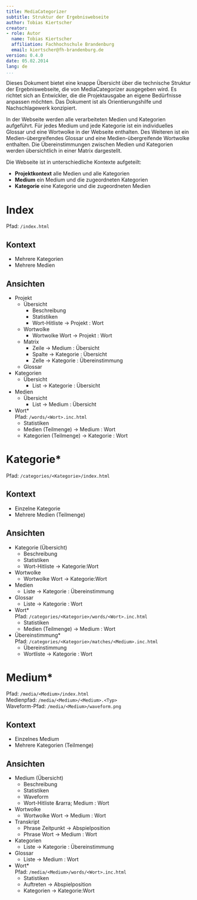 ```yaml
---
title: MediaCategorizer
subtitle: Struktur der Ergebniswebseite
author: Tobias Kiertscher
creator:
- role: Autor
  name: Tobias Kiertscher
  affiliation: Fachhochschule Brandenburg
  email: kiertscher@fh-brandenburg.de
version: 0.4.0
date: 05.02.2014
lang: de
...
```


Dieses Dokument bietet eine knappe Übersicht über die technische Struktur der Ergebniswebseite, die von MediaCategorizer ausgegeben wird. Es richtet sich an Entwickler, die die Projektausgabe an eigene Bedürfnisse anpassen möchten. Das Dokument ist als Orientierungshilfe und Nachschlagewerk konzipiert.

In der Webseite werden alle verarbeiteten Medien und Kategorien aufgeführt. Für jedes Medium und jede Kategorie ist ein individuelles Glossar und eine Wortwolke in der Webseite enthalten. Des Weiteren ist ein Medien-übergreifendes Glossar und eine Medien-übergreifende Wortwolke enthalten. Die Übereinstimmungen zwischen Medien und Kategorien werden übersichtlich in einer Matrix dargestellt.

Die Webseite ist in unterschiedliche Kontexte aufgeteilt:

* **Projektkontext** alle Medien und alle Kategorien
* **Medium** ein Medium und die zugeordneten Kategorien
* **Kategorie** eine Kategorie und die zugeordneten Medien 

# Index

Pfad: `/index.html`

## Kontext

* Mehrere Kategorien
* Mehrere Medien

## Ansichten

* Projekt
	* Übersicht
		* Beschreibung
		* Statistiken
		* Wort-Hitliste &rarr; Projekt : Wort
	* Wortwolke
		* Wortwolke Wort &rarr; Projekt : Wort 
	* Matrix
		* Zeile &rarr; Medium : Übersicht
		* Spalte &rarr; Kategorie : Übersicht
		* Zelle &rarr; Kategorie : Übereinstimmung 
	* Glossar
* Kategorien
	* Übersicht 
		* List &rarr; Kategorie : Übersicht
* Medien
	* Übersicht	
		* List &rarr; Medium : Übersicht
* Wort*  
  Pfad: `/words/<Wort>.inc.html`
	* Statistiken
	* Medien (Teilmenge) &rarr; Medium : Wort
	* Kategorien (Teilmenge) &rarr; Kategorie : Wort

# Kategorie*

Pfad: `/categories/<Kategorie>/index.html`

## Kontext

* Einzelne Kategorie
* Mehrere Medien (Teilmenge)

## Ansichten

* Kategorie (Übersicht)
	* Beschreibung
	* Statistiken
	* Wort-Hitliste &rarr; Kategorie:Wort
* Wortwolke
	* Wortwolke Wort &rarr; Kategorie:Wort
* Medien
	* Liste &rarr; Kategorie : Übereinstimmung
* Glossar
	* Liste &rarr; Kategorie : Wort
* Wort*  
  Pfad: `/categories/<Kategorie>/words/<Wort>.inc.html`
	* Statistiken
	* Medien (Teilmenge) &rarr; Medium : Wort
* Übereinstimmung*  
  Pfad: `/categories/<Kategorie>/matches/<Medium>.inc.html`
	* Übereinstimmung
	* Wortliste &rarr; Kategorie : Wort

# Medium*

Pfad: `/media/<Medium>/index.html`  
Medienpfad: `/media/<Medium>/<Medium>.<Typ>`  
Waveform-Pfad: `/media/<Medium>/waveform.png`

## Kontext

* Einzelnes Medium
* Mehrere Kategorien (Teilmenge)

## Ansichten

* Medium (Übersicht)
	* Beschreibung
	* Statistiken
	* Waveform
	* Wort-Hitliste &rarra; Medium : Wort
* Wortwolke
	* Wortwolke Wort &rarr; Medium : Wort 
* Transkript
	* Phrase Zeitpunkt &rarr; Abspielposition
	* Phrase Wort &rarr; Medium : Wort
* Kategorien 
	* Liste &rarr; Kategorie : Übereinstimmung
* Glossar
	* Liste &rarr; Medium : Wort
* Wort*  
  Pfad: `/media/<Medium>/words/<Wort>.inc.html`
	* Statistiken
	* Auftreten &rarr; Abspielposition
	* Kategorien &rarr; Kategorie:Wort
